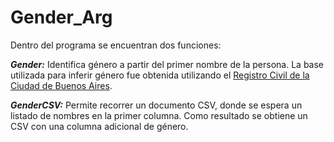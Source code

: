 Gender_Arg
======================

Dentro del programa se encuentran dos funciones:

***Gender:*** Identifica género a partir del primer nombre de la persona. La base utilizada para inferir género fue obtenida utilizando el [Registro Civil de la Ciudad de Buenos Aires](http://www.buenosaires.gob.ar/areas/registrocivil/nombres/busqueda/buscador_nombres.php?menu_id=16082).

***GenderCSV:*** Permite recorrer un documento CSV, donde se espera un listado de nombres en la primer columna. Como resultado se obtiene un CSV con una columna adicional de género.

